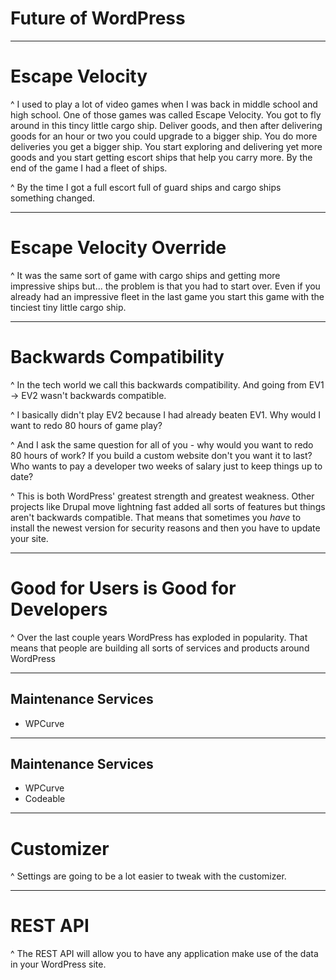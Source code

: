 # Future of WordPress

---

# Escape Velocity

^ I used to play a lot of video games when I was back in middle school and high school. One of those games was called Escape Velocity. You got to fly around in this tincy little cargo ship. Deliver goods, and then after delivering goods for an hour or two you could upgrade to a bigger ship. You do more deliveries you get a bigger ship. You start exploring and delivering yet more goods and you start getting escort ships that help you carry more. By the end of the game I had a fleet of ships.

^ By the time I got a full escort full of guard ships and cargo ships something changed.

---

# Escape Velocity Override

^ It was the same sort of game with cargo ships and getting more impressive ships but... the problem is that you had to start over. Even if you already had an impressive fleet in the last game you start this game with the tinciest tiny little cargo ship.

---

# Backwards Compatibility

^ In the tech world we call this backwards compatibility. And going from EV1 -> EV2 wasn't backwards compatible.

^ I basically didn't play EV2 because I had already beaten EV1. Why would I want to redo 80 hours of game play?

^ And I ask the same question for all of you - why would you want to redo 80 hours of work? If you build a custom website don't you want it to last? Who wants to pay a developer two weeks of salary just to keep things up to date?

^ This is both WordPress' greatest strength and greatest weakness. Other projects like Drupal move lightning fast added all sorts of features but things aren't backwards compatible. That means that sometimes you *have* to install the newest version for security reasons and then you have to update your site.

---

# Good for Users is Good for Developers

^ Over the last couple years WordPress has exploded in popularity. That means that people are building all sorts of services and products around WordPress

---

## Maintenance Services

* WPCurve

---

## Maintenance Services

* WPCurve
* Codeable

---

# Customizer

^ Settings are going to be a lot easier to tweak with the customizer.

---

# REST API

^ The REST API will allow you to have any application make use of the data in your WordPress site.
